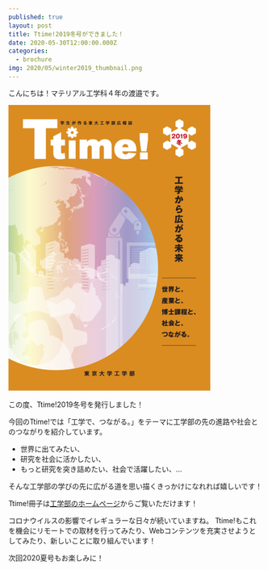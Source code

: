 ```yaml
---
published: true
layout: post
title: Ttime!2019冬号ができました！
date: 2020-05-30T12:00:00.000Z
categories:
  - brochure
img: 2020/05/winter2019_thumbnail.png
---
```


こんにちは！マテリアル工学科４年の渡邉です。

![Image](/assets/images/2020/05/winter2019.png)

この度、Ttime!2019冬号を発行しました！

今回のTtime!では「工学で、つながる。」をテーマに工学部の先の進路や社会とのつながりを紹介しています。

 * 世界に出てみたい、
 * 研究を社会に活かしたい、
 * もっと研究を突き詰めたい、社会で活躍したい、...

そんな工学部の学びの先に広がる道を思い描くきっかけになれれば嬉しいです！


Ttime!冊子は[工学部のホームページ](http://www.t.u-tokyo.ac.jp/shared/public_relations/data/setcmm_20160725181747287435428723_377310.pdf)からご覧いただけます！


コロナウイルスの影響でイレギュラーな日々が続いていますね。
Ttime!もこれを機会にリモートでの取材を行ってみたり、Webコンテンツを充実させようとしてみたり、新しいことに取り組んでいます！

次回2020夏号もお楽しみに！

